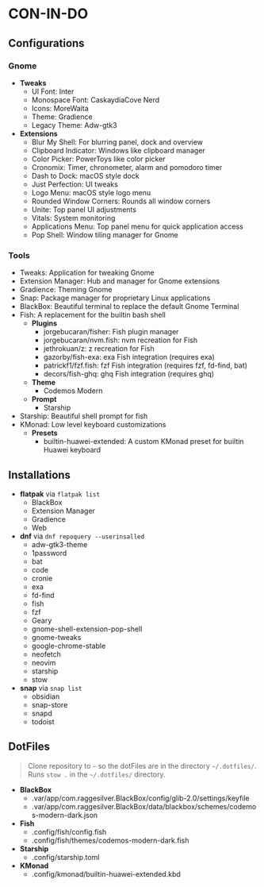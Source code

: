 # CON-IN-DO

## Configurations

### Gnome

- **Tweaks**
  - UI Font: Inter
  - Monospace Font: CaskaydiaCove Nerd
  - Icons: MoreWaita
  - Theme: Gradience
  - Legacy Theme: Adw-gtk3
- **Extensions**
  - Blur My Shell: For blurring panel, dock and overview
  - Clipboard Indicator: Windows like clipboard manager
  - Color Picker: PowerToys like color picker
  - Cronomix: Timer, chronometer, alarm and pomodoro timer
  - Dash to Dock: macOS style dock
  - Just Perfection: UI tweaks
  - Logo Menu: macOS style logo menu
  - Rounded Window Corners: Rounds all window corners
  - Unite: Top panel UI adjustments
  - Vitals: System monitoring
  - Applications Menu: Top panel menu for quick application access
  - Pop Shell: Window tiling manager for Gnome

### Tools

- Tweaks: Application for tweaking Gnome
- Extension Manager: Hub and manager for Gnome extensions
- Gradience: Theming Gnome
- Snap: Package manager for proprietary Linux applications
- BlackBox: Beautiful terminal to replace the default Gnome Terminal
- Fish: A replacement for the builtin bash shell
  - **Plugins**
    - jorgebucaran/fisher: Fish plugin manager
    - jorgebucaran/nvm.fish: nvm recreation for Fish
    - jethrokuan/z: z recreation for Fish
    - gazorby/fish-exa: exa Fish integration (requires exa)
    - patrickf1/fzf.fish: fzf Fish integration (requires fzf, fd-find, bat)
    - decors/fish-ghq: ghq Fish integration (requires ghq)
  - **Theme**
    - Codemos Modern
  - **Prompt**
    - Starship
- Starship: Beautiful shell prompt for fish
- KMonad: Low level keyboard customizations
  - **Presets**
    - builtin-huawei-extended: A custom KMonad preset for builtin Huawei keyboard

## Installations

- **flatpak** via `flatpak list`
  - BlackBox
  - Extension Manager
  - Gradience
  - Web
- **dnf** via `dnf repoquery --userinsalled`
  - adw-gtk3-theme
  - 1password
  - bat
  - code
  - cronie
  - exa
  - fd-find
  - fish
  - fzf
  - Geary
  - gnome-shell-extension-pop-shell
  - gnome-tweaks
  - google-chrome-stable
  - neofetch
  - neovim
  - starship
  - stow
- **snap** via `snap list`
  - obsidian
  - snap-store
  - snapd
  - todoist

## DotFiles

> Clone repository to `~` so the dotFiles are in the directory `~/.dotfiles/`. Runs `stow .` in the `~/.dotfiles/` directory.

- **BlackBox**
  - .var/app/com.raggesilver.BlackBox/config/glib-2.0/settings/keyfile
  - .var/app/com.raggesilver.BlackBox/data/blackbox/schemes/codemos-modern-dark.json
- **Fish**
  - .config/fish/config.fish
  - .config/fish/themes/codemos-modern-dark.fish
- **Starship**
  - .config/starship.toml
- **KMonad**
  - .config/kmonad/builtin-huawei-extended.kbd
